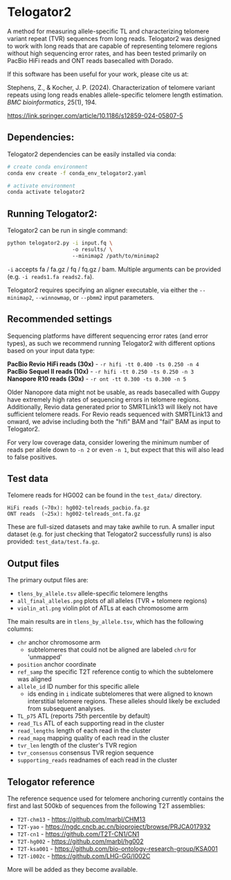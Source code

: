 # Telogator2
A method for measuring allele-specific TL and characterizing telomere variant repeat (TVR) sequences from long reads. Telogator2 was designed to work with long reads that are capable of representing telomere regions without high sequencing error rates, and has been tested primarily on PacBio HiFi reads and ONT reads basecalled with Dorado.

If this software has been useful for your work, please cite us at:

Stephens, Z., & Kocher, J. P. (2024). Characterization of telomere variant repeats using long reads enables allele-specific telomere length estimation. *BMC bioinformatics*, 25(1), 194.

https://link.springer.com/article/10.1186/s12859-024-05807-5



## Dependencies:

Telogator2 dependencies can be easily installed via conda:

```bash
# create conda environment
conda env create -f conda_env_telogator2.yaml

# activate environment
conda activate telogator2
```


## Running Telogator2:

Telogator2 can be run in single command:

```bash
python telogator2.py -i input.fq \ 
                     -o results/ \ 
                     --minimap2 /path/to/minimap2
```

`-i` accepts fa / fa.gz / fq / fq.gz / bam. Multiple arguments can be provided (e.g. `-i reads1.fa reads2.fa`).

Telogator2 requires specifying an aligner executable, via either the `--minimap2`, `--winnowmap`, or `--pbmm2` input parameters.



## Recommended settings

Sequencing platforms have different sequencing error rates (and error types), as such we recommend running Telogator2 with different options based on your input data type:

**PacBio Revio HiFi reads (30x)** - `-r hifi -tt 0.400 -ts 0.250 -n 4`  
**PacBio Sequel II reads (10x)** - `-r hifi -tt 0.250 -ts 0.250 -n 3`  
**Nanopore R10 reads (30x)** - `-r ont -tt 0.300 -ts 0.300 -n 5`  

Older Nanopore data might not be usable, as reads basecalled with Guppy have extremely high rates of sequencing errors in telomere regions. Additionally, Revio data generated prior to SMRTLink13 will likely not have sufficient telomere reads. For Revio reads sequenced with SMRTLink13 and onward, we advise including both the "hifi" BAM and "fail" BAM as input to Telogator2.

For very low coverage data, consider lowering the minimum number of reads per allele down to `-n 2` or even `-n 1`, but expect that this will also lead to false positives.



## Test data

Telomere reads for HG002 can be found in the `test_data/` directory.

```
HiFi reads (~70x): hg002-telreads_pacbio.fa.gz
ONT reads  (~25x): hg002-telreads_ont.fa.gz
```

These are full-sized datasets and may take awhile to run. A smaller input dataset (e.g. for just checking that Telogator2 successfully runs) is also provided: `test_data/test.fa.gz`.



## Output files

The primary output files are:

* `tlens_by_allele.tsv` allele-specific telomere lengths
* `all_final_alleles.png` plots of all alleles (TVR + telomere regions)
* `violin_atl.png` violin plot of ATLs at each chromosome arm

The main results are in `tlens_by_allele.tsv`, which has the following columns:

* `chr` anchor chromosome arm
  * subtelomeres that could not be aligned are labeled `chrU` for 'unmapped'
* `position` anchor coordinate
* `ref_samp` the specific T2T reference contig to which the subtelomere was aligned
* `allele_id` ID number for this specific allele
  * ids ending in `i` indicate subtelomeres that were aligned to known interstitial telomere regions. These alleles should likely be excluded from subsequent analyses.
* `TL_p75` ATL (reports 75th percentile by default)
* `read_TLs` ATL of each supporting read in the cluster
* `read_lengths` length of each read in the cluster
* `read_mapq` mapping quality of each read in the cluster
* `tvr_len` length of the cluster's TVR region
* `tvr_consensus` consensus TVR region sequence
* `supporting_reads` readnames of each read in the cluster



## Telogator reference

The reference sequence used for telomere anchoring currently contains the first and last 500kb of sequences from the following T2T assemblies:

* `T2T-chm13` - https://github.com/marbl/CHM13
* `T2T-yao` - https://ngdc.cncb.ac.cn/bioproject/browse/PRJCA017932
* `T2T-cn1` - https://github.com/T2T-CN1/CN1
* `T2T-hg002` - https://github.com/marbl/hg002
* `T2T-ksa001` - https://github.com/bio-ontology-research-group/KSA001
* `T2T-i002c` - https://github.com/LHG-GG/I002C

More will be added as they become available.
